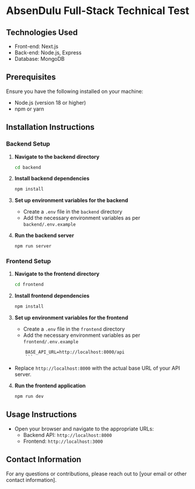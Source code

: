 # AbsenDulu Full-Stack Technical Test

## Technologies Used

- Front-end: Next.js
- Back-end: Node.js, Express
- Database: MongoDB

## Prerequisites

Ensure you have the following installed on your machine:

- Node.js (version 18 or higher)
- npm or yarn

## Installation Instructions

### Backend Setup

1. **Navigate to the backend directory**

   ```sh
   cd backend
   ```

2. **Install backend dependencies**

   ```sh
   npm install
   ```

3. **Set up environment variables for the backend**

   - Create a `.env` file in the `backend` directory
   - Add the necessary environment variables as per `backend/.env.example`

4. **Run the backend server**
   ```sh
   npm run server
   ```

### Frontend Setup

1. **Navigate to the frontend directory**

   ```sh
   cd frontend
   ```

2. **Install frontend dependencies**

   ```sh
   npm install
   ```

3. **Set up environment variables for the frontend**

   - Create a `.env` file in the `frontend` directory
   - Add the necessary environment variables as per `frontend/.env.example`

   ````
       BASE_API_URL=http://localhost:8000/api
       ```
   ````

- Replace `http://localhost:8000` with the actual base URL of your API server.

4. **Run the frontend application**
   ```sh
   npm run dev
   ```

## Usage Instructions

- Open your browser and navigate to the appropriate URLs:
  - Backend API: `http://localhost:8000`
  - Frontend: `http://localhost:3000`

## Contact Information

For any questions or contributions, please reach out to [your email or other contact information].

